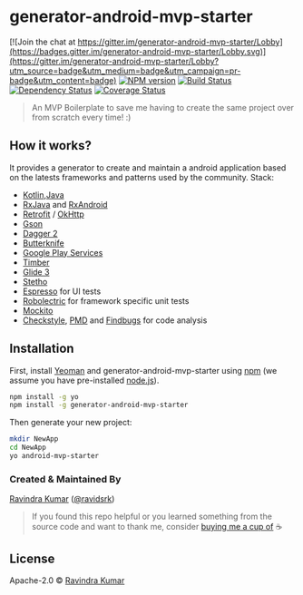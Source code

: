 # generator-android-mvp-starter

[![Join the chat at https://gitter.im/generator-android-mvp-starter/Lobby](https://badges.gitter.im/generator-android-mvp-starter/Lobby.svg)](https://gitter.im/generator-android-mvp-starter/Lobby?utm_source=badge&utm_medium=badge&utm_campaign=pr-badge&utm_content=badge)
[![NPM version][npm-image]][npm-url] [![Build Status][travis-image]][travis-url] [![Dependency Status][daviddm-image]][daviddm-url] [![Coverage Status](https://coveralls.io/repos/github/ravidsrk/generator-android-mvp-starter/badge.svg?branch=master)](https://coveralls.io/github/ravidsrk/generator-android-mvp-starter?branch=master)
> An MVP Boilerplate to save me having to create the same project over from scratch every time! :)

## How it works?
It provides a generator to create and maintain a android application based on the latests frameworks and patterns used by the community.
Stack:
- [Kotlin](https://kotlinlang.org/),[Java](https://en.wikipedia.org/wiki/Java_(programming_language))
- [RxJava](https://github.com/ReactiveX/RxJava) and [RxAndroid](https://github.com/ReactiveX/RxAndroid)
- [Retrofit](http://square.github.io/retrofit/) / [OkHttp](http://square.github.io/okhttp/)
- [Gson](https://github.com/google/gson)
- [Dagger 2](http://google.github.io/dagger/)
- [Butterknife](https://github.com/JakeWharton/butterknife)
- [Google Play Services](https://developers.google.com/android/guides/overview)
- [Timber](https://github.com/JakeWharton/timber)
- [Glide 3](https://github.com/bumptech/glide)
- [Stetho](http://facebook.github.io/stetho/)
- [Espresso](https://google.github.io/android-testing-support-library/) for UI tests
- [Robolectric](http://robolectric.org/) for framework specific unit tests
- [Mockito](http://mockito.org/)
- [Checkstyle](http://checkstyle.sourceforge.net/), [PMD](https://pmd.github.io/) and [Findbugs](http://findbugs.sourceforge.net/) for code analysis

## Installation

First, install [Yeoman](http://yeoman.io) and generator-android-mvp-starter using [npm](https://www.npmjs.com/) (we assume you have pre-installed [node.js](https://nodejs.org/)).

```bash
npm install -g yo
npm install -g generator-android-mvp-starter
```

Then generate your new project:

```bash
mkdir NewApp
cd NewApp
yo android-mvp-starter
```

### Created & Maintained By
[Ravindra Kumar](https://github.com/ravidsrk) ([@ravidsrk](https://www.twitter.com/ravidsrk))

> If you found this repo helpful or you learned something from the source code and want to thank me, consider [buying me a cup of](https://www.paypal.me/ravidsrk) :coffee:


## License

Apache-2.0 © [Ravindra Kumar](https://github.com/ravidsrk/)

[npm-image]: https://badge.fury.io/js/generator-android-mvp-starter.svg
[npm-url]: https://npmjs.org/package/generator-android-mvp-starter
[travis-image]: https://travis-ci.org/ravidsrk/generator-android-mvp-starter.svg?branch=master
[travis-url]: https://travis-ci.org/ravidsrk/generator-android-mvp-starter
[daviddm-image]: https://david-dm.org/ravidsrk/generator-android-mvp-starter.svg?theme=shields.io
[daviddm-url]: https://david-dm.org/ravidsrk/generator-android-mvp-starter
[coveralls-image]: https://coveralls.io/repos/github/ravidsrk/generator-android-mvp-starter/badge.svg?branch=master
[coveralls-url]: https://coveralls.io/github/ravidsrk/generator-android-mvp-starter?branch=master
